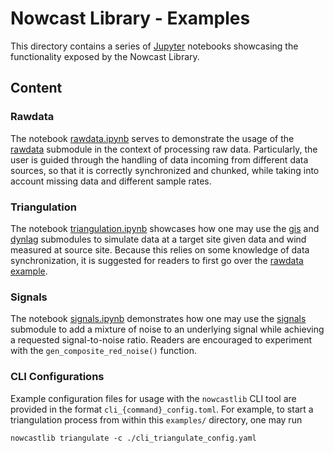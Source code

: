 # Nowcast Library - Examples

This directory contains a series of [Jupyter](https://jupyter.org/) notebooks
showcasing the functionality exposed by the Nowcast Library.

## Content

### Rawdata

The notebook [rawdata.ipynb](./rawdata.ipynb) serves to demonstrate the usage of
the [rawdata](../nowcastlib/rawdata.py) submodule in the context of processing
raw data. Particularly, the user is guided through the handling of data incoming
from different data sources, so that it is correctly synchronized and chunked,
while taking into account missing data and different sample rates.

### Triangulation

The notebook [triangulation.ipynb](./triangulation.ipynb) showcases how one may
use the [gis](../nowcastlib/gis.py) and [dynlag](../nowcastlib/dynlag.py)
submodules to simulate data at a target site given data and wind measured at
source site. Because this relies on some knowledge of data synchronization, it
is suggested for readers to first go over the
[rawdata example](./rawdata.ipynb).

### Signals

The notebook [signals.ipynb](./signals.ipynb) demonstrates how one may use the
[signals](../nowcastlib/signals.py) submodule to add a mixture of noise to an
underlying signal while achieving a requested signal-to-noise ratio. Readers are
encouraged to experiment with the `gen_composite_red_noise()` function.

### CLI Configurations

Example configuration files for usage with the `nowcastlib` CLI tool are
provided in the format `cli_{command}_config.toml`. For example, to start a
triangulation process from within this `examples/` directory, one may run

```console
nowcastlib triangulate -c ./cli_triangulate_config.yaml
```
